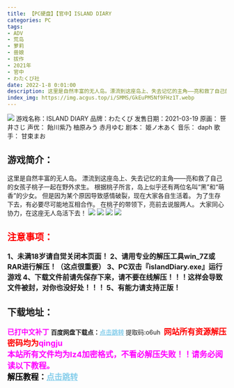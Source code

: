 ```yaml
---
title: 【PC硬盘】【官中】ISLAND DIARY
categories: PC
tags:
- ADV
- 荒岛
- 萝莉
- 兽娘
- 拔作
- 2021年
- 官中
- わたくび社
date: 2022-1-8 0:01:00
description: 这里是自然丰富的无人岛。漂流到这座岛上、失去记忆的主角——亮和救了自己的女孩子桃子一起在野外求生。根据桃子所言，岛上似乎还有两位名叫“黑”和“萌香”的少女。但是因为某个原因导致感情破裂，现在大家各自生活着。
index_img: https://img.acgus.top/i/SMMS/GkEuPM5Nf9FHz1T.webp
---
```

![](https://img.acgus.top/i/SMMS/GkEuPM5Nf9FHz1T.webp)
游戏名称：ISLAND DIARY
品牌：わたくび
发售日期：2021-03-19
原画： 笹井さじ
声优： 飴川紫乃 柚原みう 赤月ゆむ
剧本： 姫ノ木あく
音乐： daph
歌手： 甘束まお

## 游戏简介：
这里是自然丰富的无人岛。
漂流到这座岛上、失去记忆的主角——亮和救了自己的女孩子桃子一起在野外求生。
根据桃子所言，岛上似乎还有两位名叫“黑”和“萌香”的少女。
但是因为某个原因导致感情破裂，现在大家各自生活着。
为了生存下去，有必要尽可能地互相合作。
在桃子的带领下，亮前去说服两人。
大家同心协力，在这座无人岛活下去！
![](https://img.acgus.top/i/SMMS/OZa3BiGkDtC5Vfo.webp)
![](https://img.acgus.top/i/SMMS/wmiIX2xvUD3Kgol.webp)
![](https://img.acgus.top/i/SMMS/rvzBJU3waqs2QN7.webp)
![](https://img.acgus.top/i/SMMS/aRd78fQcun51xiq.webp)




## <font color=#FF0000 >注意事项：</font>
<font size=3><b>1、未满18岁请自觉关闭本页面！
2、请用专业的解压工具win_7Z或RAR进行解压！（这点很重要）
3、PC双击『islandDiary.exe』运行游戏
4、下载文件前请先保存下来，请不要在线解压！！！这样会导致文件被封，对你也没好处！！！
5、有能力请支持正版！</b></font>

## 下载地址：
<font color=#FF00FF size=3><b>已打中文补丁</b></font>
<b>百度网盘下载点：</b><a href="https://pan.baidu.com/s/1Kctzw1w01q-EzjE4JX0SFw?pwd=o6uh" style="color: #87CEEB;"><b>点击跳转</b></a> 提取码:o6uh
<a style="padding: 0" href="https://post.qingju.org/AD/"><img style="max-width:100%" src="https://img.acgus.top/i/2024/07/478f689b8021d8d499ab43d21acf137a.gif" alt=""></a>
<b><font color=#FF0000 size=4>网站所有资源解压密码均为</b></font><b><font color=#FF00FF size=4>qingju</font><font color=#FF0000 ></font></b><br><b><font color=#FF00FF size=4>本站所有文件均为lz4加密格式，不看必解压失败！！请务必阅读以下教程。</b></font><br><b><font color=#000 size=4>解压教程：</b><a href="https://post.qingju.org/tutorial/000/" style="color: #87CEEB;"><b>点击跳转</b></a>